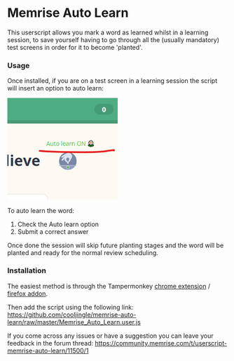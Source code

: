 # Memrise Auto Learn

This userscript allows you mark a word as learned whilst in a learning session, to save yourself having to go through all the (usually mandatory) test screens in order for it to become 'planted'.

### Usage

Once installed, if you are on a test screen in a learning session the script will insert an option to auto learn:

<img alt="screenshot" src="images/auto-learn.png" width="50%" />

To auto learn the word:
1. Check the Auto learn option
2. Submit a correct answer

Once done the session will skip future planting stages and the word will be planted and ready for the normal review scheduling.

### Installation

The easiest method is through the Tampermonkey [chrome extension](https://chrome.google.com/webstore/detail/dhdgffkkebhmkfjojejmpbldmpobfkfo) / [firefox addon](https://addons.mozilla.org/firefox/addon/tampermonkey/).

Then add the script using the following link: https://github.com/cooljingle/memrise-auto-learn/raw/master/Memrise_Auto_Learn.user.js

If you come across any issues or have a suggestion you can leave your feedback in the forum thread: https://community.memrise.com/t/userscript-memrise-auto-learn/11500/1

